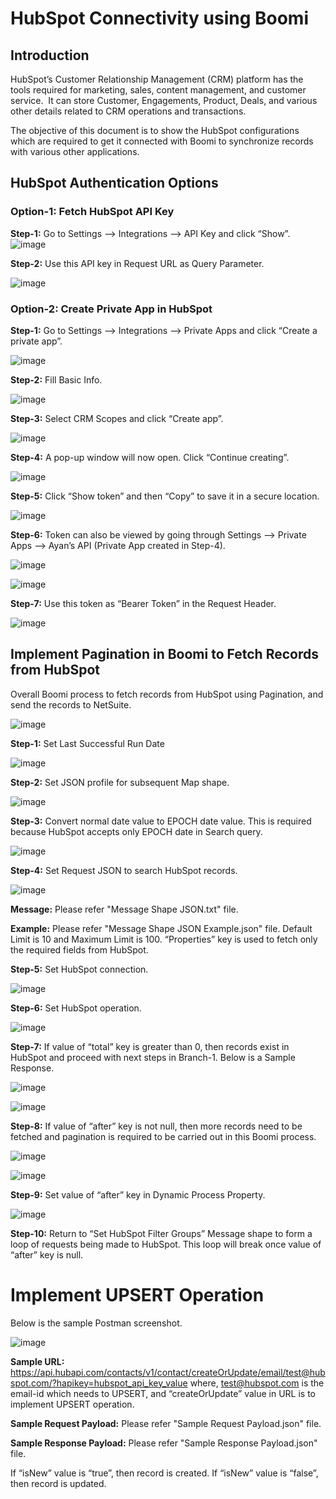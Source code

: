 # HubSpot Connectivity using Boomi

## Introduction
HubSpot’s Customer Relationship Management (CRM) platform has the tools required for marketing, sales, content management, and customer service.  It can store Customer, Engagements, Product, Deals, and various other details related to CRM operations and transactions.

The objective of this document is to show the HubSpot configurations which are required to get it connected with Boomi to synchronize records with various other applications.

## HubSpot Authentication Options
### Option-1: Fetch HubSpot API Key

**Step-1:** Go to Settings --> Integrations --> API Key and click “Show”.
![image](https://user-images.githubusercontent.com/12267939/177537404-a5f00b18-97c1-42be-97ff-81bc12e669c1.png)


**Step-2:** Use this API key in Request URL as Query Parameter.

![image](https://user-images.githubusercontent.com/12267939/177537421-afd0ca6b-2645-4a02-8c4a-34d34691bb8a.png)


### Option-2: Create Private App in HubSpot
**Step-1:** Go to Settings --> Integrations --> Private Apps and click “Create a private app”.

![image](https://user-images.githubusercontent.com/12267939/177537751-d1edc528-47c0-460a-a245-681c0cfec566.png)

**Step-2:** Fill Basic Info.

![image](https://user-images.githubusercontent.com/12267939/177537772-3bf4fcb7-ed4e-4301-9714-d13b3aa65cc0.png)

**Step-3:** Select CRM Scopes and click “Create app”.

![image](https://user-images.githubusercontent.com/12267939/177537841-182e78a1-3308-45f2-b1de-dc2766e0b68c.png)


**Step-4:** A pop-up window will now open. Click “Continue creating”.

![image](https://user-images.githubusercontent.com/12267939/177537861-8f2ab71c-d01e-451b-a725-5c2430933bb1.png)


**Step-5:** Click “Show token” and then “Copy” to save it in a secure location.

![image](https://user-images.githubusercontent.com/12267939/177537866-e3c1ba2c-7e06-499e-9e39-aa1119660fc0.png)


**Step-6:** Token can also be viewed by going through Settings --> Private Apps --> Ayan’s API (Private App created in Step-4).

![image](https://user-images.githubusercontent.com/12267939/177537876-435d14d4-b474-47dd-8461-46af634fa049.png)

![image](https://user-images.githubusercontent.com/12267939/177537923-ae40c57c-71d3-43c5-ba23-bf64f4846206.png)


**Step-7:** Use this token as “Bearer Token” in the Request Header.

![image](https://user-images.githubusercontent.com/12267939/177537947-f8a49a2a-4389-4b61-b84e-d7665b069ed4.png)


## Implement Pagination in Boomi to Fetch Records from HubSpot
Overall Boomi process to fetch records from HubSpot using Pagination, and send the records to NetSuite.

![image](https://user-images.githubusercontent.com/12267939/177538132-eede2124-0261-456d-804c-2703eaadc23c.png)


**Step-1:** Set Last Successful Run Date

![image](https://user-images.githubusercontent.com/12267939/177538158-0ade98bc-56e9-4168-a022-945053c30b90.png)


**Step-2:** Set JSON profile for subsequent Map shape.

![image](https://user-images.githubusercontent.com/12267939/177538187-7c542750-1f79-4ea3-b45f-b7c008a193b0.png)


**Step-3:** Convert normal date value to EPOCH date value. This is required because HubSpot accepts only EPOCH date in Search query.

![image](https://user-images.githubusercontent.com/12267939/177538207-8a82997a-e89d-417e-8d16-922885a7abf0.png)


**Step-4:** Set Request JSON to search HubSpot records.

![image](https://user-images.githubusercontent.com/12267939/177538376-e764ac23-65ab-4f50-be9f-3807bbda59bf.png)

**Message:** Please refer "Message Shape JSON.txt" file.
  
**Example:** Please refer "Message Shape JSON Example.json" file. Default Limit is 10 and Maximum Limit is 100. “Properties” key is used to fetch only the required fields from HubSpot.

**Step-5:** Set HubSpot connection.

![image](https://user-images.githubusercontent.com/12267939/177538443-e3b3d3fd-97c8-43dc-a77c-a2fe747454e5.png)


**Step-6:** Set HubSpot operation.

![image](https://user-images.githubusercontent.com/12267939/177538472-ebfd5015-9cc9-4899-b3e3-6e937295ec6f.png)


**Step-7:** If value of “total” key is greater than 0, then records exist in HubSpot and proceed with next steps in Branch-1.
Below is a Sample Response.

![image](https://user-images.githubusercontent.com/12267939/177538501-61484cb3-077a-49be-b58e-bdb8c421dc5f.png)

![image](https://user-images.githubusercontent.com/12267939/177538533-d612ba17-5df8-46b6-8d61-b348e5aa84c1.png)


**Step-8:** If value of “after” key is not null, then more records need to be fetched and pagination is required to be carried out in this Boomi process.

![image](https://user-images.githubusercontent.com/12267939/177538552-9359d649-9e82-4b6c-af42-de650800b4f7.png)

![image](https://user-images.githubusercontent.com/12267939/177538583-68bed447-4afb-4152-8966-63e3573fc8ca.png)


**Step-9:** Set value of “after” key in Dynamic Process Property.

![image](https://user-images.githubusercontent.com/12267939/177538572-9062f295-feb6-412e-a3f2-d3d73e053e59.png)


**Step-10:** Return to “Set HubSpot Filter Groups” Message shape to form a loop of requests being made to HubSpot. This loop will break once value of “after” key is null.


# Implement UPSERT Operation
Below is the sample Postman screenshot. 

![image](https://user-images.githubusercontent.com/12267939/177538654-81fdf889-5b1c-4042-a900-0dc847124627.png)


**Sample URL:** https://api.hubapi.com/contacts/v1/contact/createOrUpdate/email/test@hubspot.com/?hapikey=hubspot_api_key_value
where, test@hubspot.com is the email-id which needs to UPSERT, and “createOrUpdate” value in URL is to implement UPSERT operation.
  
**Sample Request Payload:** Please refer "Sample Request Payload.json" file.

**Sample Response Payload:** Please refer "Sample Response Payload.json" file.

If “isNew” value is “true”, then record is created. If “isNew” value is “false”, then record is updated.
